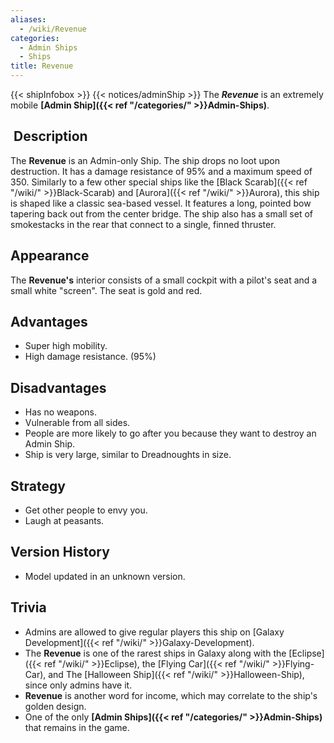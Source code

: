 ```yaml
---
aliases:
  - /wiki/Revenue
categories:
  - Admin Ships
  - Ships
title: Revenue
---
```


{{< shipInfobox >}} {{< notices/adminShip >}} The **_Revenue_** is an extremely mobile **[Admin Ship]({{< ref "/categories/" >}}Admin-Ships)**.

##  Description

The **Revenue** is an Admin-only Ship. The ship drops no loot upon destruction. It has a damage resistance of 95% and a maximum speed of 350. Similarly to a few other special ships like the [Black Scarab]({{< ref "/wiki/" >}}Black-Scarab) and [Aurora]({{< ref "/wiki/" >}}Aurora), this ship is shaped like a classic sea-based vessel. It features a long, pointed bow tapering back out from the center bridge. The ship also has a small set of smokestacks in the rear that connect to a single, finned thruster.

## Appearance

The **Revenue's** interior consists of a small cockpit with a pilot's seat and a small white "screen". The seat is gold and red.

## Advantages 

- Super high mobility.
- High damage resistance. (95%)

## Disadvantages

- Has no weapons.
- Vulnerable from all sides.
- People are more likely to go after you because they want to destroy an Admin Ship.
- Ship is very large, similar to Dreadnoughts in size.

## Strategy

- Get other people to envy you.
- Laugh at peasants.

## Version History

- Model updated in an unknown version.

## Trivia

- Admins are allowed to give regular players this ship on [Galaxy Development]({{< ref "/wiki/" >}}Galaxy-Development).
- The **Revenue** is one of the rarest ships in Galaxy along with the [Eclipse]({{< ref "/wiki/" >}}Eclipse), the [Flying Car]({{< ref "/wiki/" >}}Flying-Car), and The [Halloween Ship]({{< ref "/wiki/" >}}Halloween-Ship), since only admins have it.
- **Revenue** is another word for income, which may correlate to the ship's golden design.
- One of the only **[Admin Ships]({{< ref "/categories/" >}}Admin-Ships)** that remains in the game.

